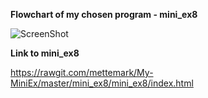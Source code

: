 **Flowchart of my chosen program - mini_ex8**

![ScreenShot](https://github.com/mettemark/My-MiniEx/blob/master/mini_ex8/Sk%C3%A6rmbillede%202018-04-05%20kl.%2012.50.56.png)




**Link to mini_ex8**


https://rawgit.com/mettemark/My-MiniEx/master/mini_ex8/mini_ex8/index.html
